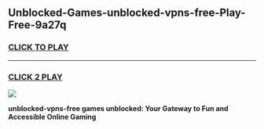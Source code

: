 
## Unblocked-Games-unblocked-vpns-free-Play-Free-9a27q
<h3>
<a href="https://premium76.site?title=unblocked-vpns-free&ref=21A">CLICK TO PLAY</a></h3>
<hr>

<h3>
<a href="https://premium76.site?title=unblocked-vpns-free&ref=21A">CLICK 2 PLAY</a>
  
</h3>

<a href="https://premium76.site?title=unblocked-vpns-free&ref=21A"><img src="https://clearcache.store/games.png"></a>


**unblocked-vpns-free games unblocked: Your Gateway to Fun and Accessible Online Gaming**
